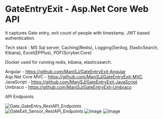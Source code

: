 # GateEntryExit - Asp.Net Core Web API

It captures Gate entry, exit count of people with timestamp. JWT based authentication.

Tech stack : MS Sql server, Caching(Redis), Logging(Serilog, ElasticSearch, Kibana), Excel(EPPlus), PDF(Scryber.Core)

Docker used for running redis, kibana, elasticsearch.

Angular - https://github.com/ManiSJ/GateEntryExit-Angular  <br/>
Asp.Net Core MVC - https://github.com/ManiSJ/GateEntryExit-MVC <br />
JavaScript - https://github.com/ManiSJ/GateEntryExit-JavaScript <br />
Umbraco - https://github.com/ManiSJ/GateEntryExit-Umbraco

API Endpoints

![Gate_GateEntry_RestAPI_Endpoints](https://github.com/ManiSJ/GateEntryExit/assets/11914200/1139373b-8747-4c90-a23a-99e196a3b2d2)
![GateExit_Sensor_RestAPI_Endpoints](https://github.com/ManiSJ/GateEntryExit/assets/11914200/62c97318-ba5c-42d9-9758-8798196cf1bb)
![image](https://github.com/ManiSJ/GateEntryExit-Web-API/assets/11914200/ed7d70a6-19f2-4db5-b2d1-fe703ade09fa)
![image](https://github.com/ManiSJ/GateEntryExit-Web-API/assets/11914200/90318408-a85d-430a-a04e-2f3bd21f86ed)

